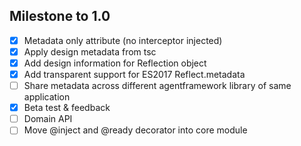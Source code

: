 ## Milestone to 1.0

- [x] Metadata only attribute (no interceptor injected)
- [x] Apply design metadata from tsc
- [x] Add design information for Reflection object
- [x] Add transparent support for ES2017 Reflect.metadata
- [ ] Share metadata across different agentframework library of same application
- [x] Beta test & feedback
- [ ] Domain API
- [ ] Move @inject and @ready decorator into core module
